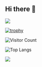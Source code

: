 ## Hi there 👋

<!--
**haseeex/haseeex** is a ✨ _special_ ✨ repository because its `README.md` (this file) appears on your GitHub profile.

Here are some ideas to get you started:

- 🔭 I’m currently working on ...
- 🌱 I’m currently learning ...
- 👯 I’m looking to collaborate on ...
- 🤔 I’m looking for help with ...
- 💬 Ask me about ...
- 📫 How to reach me: ...
- 😄 Pronouns: ...
- ⚡ Fun fact: ...
-->

![](https://github-readme-stats.vercel.app/api?username=haseeex&show_icons=true&theme=transparent)

[![trophy](https://github-profile-trophy.vercel.app/?username=haseeex)](https://github.com/haseeex/github-profile-trophy)

![Visitor Count](https://profile-counter.glitch.me/haseeex/count.svg)

![Top Langs](https://github-readme-stats.vercel.app/api/top-langs/?username=haseeex&layout=compact&theme=tokyonight)

![](https://github-readme-activity-graph.cyclic.app/graph?username=haseeex&theme=dracula)
